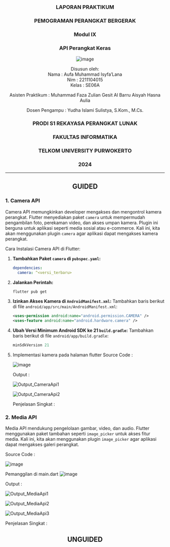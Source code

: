 <div align="center">

### LAPORAN PRAKTIKUM

### PEMOGRAMAN PERANGKAT BERGERAK

### Modul IX
### API Perangkat Keras

![image](https://github.com/user-attachments/assets/2948daec-1e7a-4765-8f23-df638a387c87)

Disusun oleh:  
Nama : Aufa Muhammad Isyfa’Lana  
Nim : 2211104015  
Kelas : SE06A

Asisten Praktikum : 
Muhammad Faza Zulian Gesit Al Barru 
Aisyah Hasna Aulia 

Dosen Pengampu : 
Yudha Islami Sulistya, S.Kom., M.Cs. 

### PRODI S1 REKAYASA PERANGKAT LUNAK  
### FAKULTAS INFORMATIKA  
### TELKOM UNIVERSITY PURWOKERTO  
### 2024

</div>

---
<div align="center">

## GUIDED
</div>

### 1. Camera API
Camera API memungkinkan developer mengakses dan mengontrol kamera perangkat. Flutter menyediakan paket `camera` untuk mempermudah pengambilan foto, perekaman video, dan akses umpan kamera. Plugin ini berguna untuk aplikasi seperti media sosial atau e-commerce. Kali ini, kita akan menggunakan plugin `camera` agar aplikasi dapat mengakses kamera perangkat.

Cara Instalasi Camera API di Flutter:
1. **Tambahkan Paket `camera` di `pubspec.yaml`:**
   ```yaml
   dependencies:
     camera: ^<versi_terbaru> 
   ```

2. **Jalankan Perintah:**
   ```bash
   flutter pub get
   ```

3. **Izinkan Akses Kamera di `AndroidManifest.xml`:**
   Tambahkan baris berikut di file `android/app/src/main/AndroidManifest.xml`:
   ```xml
   <uses-permission android:name="android.permission.CAMERA" />
   <uses-feature android:name="android.hardware.camera" />
   ```
4. **Ubah Versi Minimum Android SDK ke 21 `build.gradle`:**
   Tambahkan baris berikut di file `android/app/build.gradle`:
   ```gradle
   minSdkVersion 21
   ```
5. Implementasi kamera pada halaman flutter
   Source Code :
   
   ![image](https://github.com/user-attachments/assets/50cc6266-606d-4456-8f1d-9347f3498ac2)

   Output :

   ![Output_CameraApi1](https://github.com/user-attachments/assets/08f95f2b-2a04-4954-8690-8da0b57ca0d8)

   ![Output_CameraApi2](https://github.com/user-attachments/assets/5e275e12-fc48-4580-9c3d-2af3cf62f2e1)


   Penjelasan Singkat :

### 2. Media API 
Media API mendukung pengelolaan gambar, video, dan audio. Flutter menggunakan paket tambahan seperti `image_picker` untuk akses fitur media. Kali ini, kita akan menggunakan plugin `image_picker` agar aplikasi dapat mengakses galeri perangkat.

Source Code : 

![image](https://github.com/user-attachments/assets/69af4585-c86e-4a9a-88f4-f684bafb93ff)

Pemanggilan di main.dart
![image](https://github.com/user-attachments/assets/4674a390-f7d2-4d51-92f2-e75bbe897c24)


Output : 

![Output_MediaApi1](https://github.com/user-attachments/assets/4b162ff6-543c-4824-ba98-06b16dbe5855)

![Output_MediaApi2](https://github.com/user-attachments/assets/d5139a3b-4291-452f-b612-566524b15df3)

![Output_MediaApi3](https://github.com/user-attachments/assets/a070a9e6-040e-44d7-94cf-11a0b6a38960)




Penjelasan Singkat :





<div align="center">

## UNGUIDED
</div>
